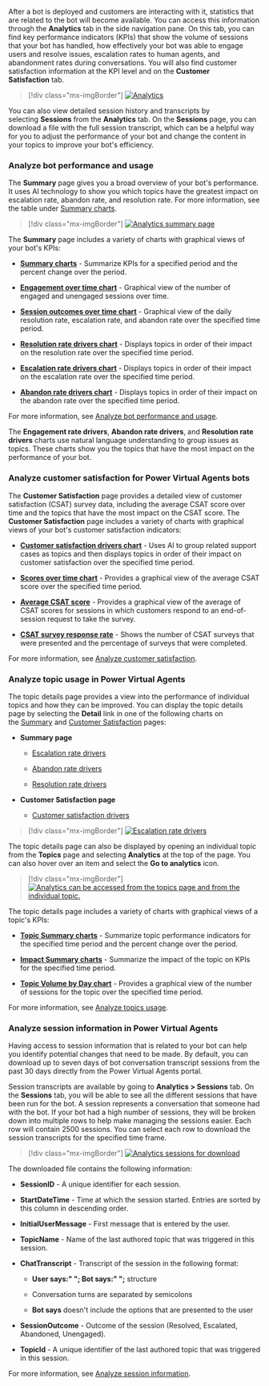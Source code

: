 After a bot is deployed and customers are interacting with it, statistics that are related to the bot will become available. You can access this information through the **Analytics** tab in the side navigation pane. On this tab, you can find key performance indicators (KPIs) that show the volume of sessions that your bot has handled, how effectively your bot was able to engage users and resolve issues, escalation rates to human agents, and abandonment rates during conversations. You will also find customer satisfaction information at the KPI level and on the **Customer Satisfaction** tab.

> [!div class="mx-imgBorder"]
> [![Analytics](../media/5-1.png)](../media/5-1.png#lightbox)

You can also view detailed session history and transcripts by selecting **Sessions** from the **Analytics** tab. On the **Sessions** page, you can download a file with the full session transcript, which can be a helpful way for you to adjust the performance of your bot and change the content in your topics to improve your bot's efficiency.

### Analyze bot performance and usage

The **Summary** page gives you a broad overview of your bot's performance. It uses AI technology to show you which topics have the greatest impact on escalation rate, abandon rate, and resolution rate. For more information, see the table under [Summary charts](https://docs.microsoft.com/power-virtual-agents/analytics-summary#summary-charts/).

> [!div class="mx-imgBorder"]
> [![Analytics summary page](../media/5-2.png)](../media/5-2.png#lightbox)

The **Summary** page includes a variety of charts with graphical views of your bot's KPIs:

- **[Summary charts](https://docs.microsoft.com/power-virtual-agents/analytics-summary#summary-charts/)** - Summarize KPIs for a specified period and the percent change over the period.

- **[Engagement over time chart](https://docs.microsoft.com/power-virtual-agents/analytics-summary#engagement-over-time-chart/)** - Graphical view of the number of engaged and unengaged sessions over time.

- **[Session outcomes over time chart](https://docs.microsoft.com/power-virtual-agents/analytics-summary#session-outcomes-over-time-chart/)** - Graphical view of the daily resolution rate, escalation rate, and abandon rate over the specified time period.

- **[Resolution rate drivers chart](https://docs.microsoft.com/power-virtual-agents/analytics-summary#resolution-rate-drivers-chart/)** - Displays topics in order of their impact on the resolution rate over the specified time period.

- **[Escalation rate drivers chart](https://docs.microsoft.com/power-virtual-agents/analytics-summary#escalation-rate-drivers-chart/)** - Displays topics in order of their impact on the escalation rate over the specified time period.

- **[Abandon rate drivers chart](https://docs.microsoft.com/power-virtual-agents/analytics-summary#abandon-rate-drivers-chart/)** - Displays topics in order of their impact on the abandon rate over the specified time period.

For more information, see [Analyze bot performance and usage](https://docs.microsoft.com/power-virtual-agents/analytics-summary/?azure-portal=true).

The **Engagement rate drivers**, **Abandon rate drivers**, and **Resolution rate drivers** charts use natural language understanding to group issues as topics. These charts show you the topics that have the most impact on the performance of your bot.

### Analyze customer satisfaction for Power Virtual Agents bots

The **Customer Satisfaction** page provides a detailed view of customer satisfaction (CSAT) survey data, including the average CSAT score over time and the topics that have the most impact on the CSAT score. The **Customer Satisfaction** page includes a variety of charts with graphical views of your bot's customer satisfaction indicators:

- **[Customer satisfaction drivers chart](https://docs.microsoft.com/power-virtual-agents/analytics-csat#customer-satisfaction-drivers-chart/)** - Uses AI to group related support cases as topics and then displays topics in order of their impact on customer satisfaction over the specified time period.

- **[Scores over time chart](https://docs.microsoft.com/power-virtual-agents/analytics-csat#scores-over-time-chart/)** - Provides a graphical view of the average CSAT score over the specified time period.

- **[Average CSAT score](https://docs.microsoft.com/power-virtual-agents/analytics-csat#average-csat-score-chart/)** - Provides a graphical view of the average of CSAT scores for sessions in which customers respond to an end-of-session request to take the survey.

- **[CSAT survey response rate](https://docs.microsoft.com/power-virtual-agents/analytics-csat#csat-survey-response-rate-chart/)** - Shows the number of CSAT surveys that were presented and the percentage of surveys that were completed.

For more information, see [Analyze customer satisfaction](https://docs.microsoft.com/power-virtual-agents/analytics-csat/?azure-portal=true).

### Analyze topic usage in Power Virtual Agents

The topic details page provides a view into the performance of individual topics and how they can be improved. You can display the topic details page by selecting the **Detail** link in one of the following charts on the [Summary](https://docs.microsoft.com/power-virtual-agents/analytics-summary/?azure-portal=true) and [Customer Satisfaction](https://docs.microsoft.com/power-virtual-agents/analytics-csat/?azure-portal=true) pages:

- **Summary page**

  - [Escalation rate drivers](https://docs.microsoft.com/power-virtual-agents/analytics-summary#escalation-rate-drivers-chart/)

  - [Abandon rate drivers](https://docs.microsoft.com/power-virtual-agents/analytics-summary#abandon-rate-drivers-chart/)

  - [Resolution rate drivers](https://docs.microsoft.com/power-virtual-agents/analytics-summary#resolution-rate-drivers-chart/)

- **Customer Satisfaction page**

  - [Customer satisfaction drivers](https://docs.microsoft.com/power-virtual-agents/analytics-csat#customer-satisfaction-drivers-chart/)

> [!div class="mx-imgBorder"]
> [![Escalation rate drivers](../media/5-3.png)](../media/5-3.png#lightbox)

The topic details page can also be displayed by opening an individual topic from the **Topics** page and selecting **Analytics** at the top of the page. You can also hover over an item and select the **Go to analytics** icon.

> [!div class="mx-imgBorder"]
> [![Analytics can be accessed from the topics page and from the individual topic.](../media/5-5.png)](../media/5-5.png#lightbox)

The topic details page includes a variety of charts with graphical views of a topic's KPIs:

- **[Topic Summary charts](https://docs.microsoft.com/power-virtual-agents/analytics-topic-details#topic-summary-charts/)** - Summarize topic performance indicators for the specified time period and the percent change over the period.

- **[Impact Summary charts](https://docs.microsoft.com/power-virtual-agents/analytics-topic-details#impact-summary-charts/)** - Summarize the impact of the topic on KPIs for the specified time period.

- **[Topic Volume by Day chart](https://docs.microsoft.com/power-virtual-agents/analytics-topic-details#topic-volume-by-day-chart/)** - Provides a graphical view of the number of sessions for the topic over the specified time period.

For more information, see [Analyze topics usage](https://docs.microsoft.com/power-virtual-agents/analytics-topic-details/?azure-portal=true).

### Analyze session information in Power Virtual Agents

Having access to session information that is related to your bot can help you identify potential changes that need to be made. By default, you can download up to seven days of bot conversation transcript sessions from the past 30 days directly from the Power Virtual Agents portal.

Session transcripts are available by going to **Analytics > Sessions** tab. On the **Sessions** tab, you will be able to see all the different sessions that have been run for the bot. A session represents a conversation that someone had with the bot. If your bot had a high number of sessions, they will be broken down into multiple rows to help make managing the sessions easier. Each row will contain 2500 sessions. You can select each row to download the session transcripts for the specified time frame.

> [!div class="mx-imgBorder"]
> [![Analytics sessions for download](../media/5-6.png)](../media/5-6.png#lightbox)

The downloaded file contains the following information:

- **SessionID** - A unique identifier for each session.

- **StartDateTime** - Time at which the session started. Entries are sorted by this column in descending order.

- **InitialUserMessage** - First message that is entered by the user.

- **TopicName** - Name of the last authored topic that was triggered in this session.

- **ChatTranscript** - Transcript of the session in the following format:

  - **User says:" "; Bot says:" ";** structure

  - Conversation turns are separated by semicolons

  - **Bot says** doesn't include the options that are presented to the user

- **SessionOutcome** - Outcome of the session (Resolved, Escalated, Abandoned, Unengaged).

- **TopicId** - A unique identifier of the last authored topic that was triggered in this session.

For more information, see [Analyze session information](https://docs.microsoft.com/power-virtual-agents/analytics-sessions/?azure-portal=true).
